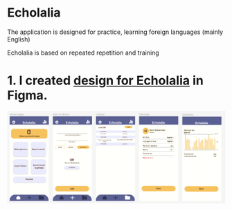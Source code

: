 # Echolalia
The application is designed for practice, learning foreign languages (mainly English)

Echolalia is based on repeated repetition and training

# 1. I created [design for Echolalia](https://www.figma.com/file/lT8dzaokxH0heS61JDuYgs/Echolalia?node-id=0%3A1&t=5DpjncPRdMHv6ve7-1) in Figma.
![design](echolalia-design.png)
